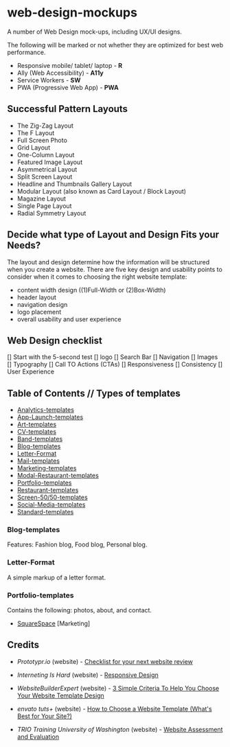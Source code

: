 # web-design-mockups
A number of Web Design mock-ups, including UX/UI designs.

The following will be marked or not whether they are optimized for best web performance.
* Responsive mobile/ tablet/ laptop - **R**
* Ally (Web Accessibility) - **A11y**
* Service Workers - **SW**
* PWA (Progressive Web App) - **PWA**

## Successful Pattern Layouts

* The Zig-Zag Layout
* The F Layout
* Full Screen Photo
* Grid Layout
* One-Column Layout
* Featured Image Layout
* Asymmetrical Layout
* Split Screen Layout
* Headline and Thumbnails Gallery Layout
* Modular Layout (also known as Card Layout / Block Layout)
* Magazine Layout
* Single Page Layout
* Radial Symmetry Layout

## Decide what type of Layout and Design Fits your Needs?

The layout and design determine how the information will be structured when you create a website. There are five key design and usability points to consider when it comes to choosing the right website template:

* content width design ((1)Full-Width or (2)Box-Width)
* header layout
* navigation design
* logo placement
* overall usability and user experience

## Web Design checklist

[] Start with the 5-second test
[] logo
[] Search Bar
[] Navigation
[] Images
[] Typography
[] Call TO Actions (CTAs)
[] Responsiveness
[] Consistency
[] User Experience

## Table of Contents // Types of templates

- [Analytics-templates](#Analytics-templates)
- [App-Launch-templates](#App-Launch-templates)
- [Art-templates](#Art-templates)
- [CV-templates](#CV-templates)
- [Band-templates](#Band-templates)
- [Blog-templates](#Blog-templates)
- [Letter-Format](#Letter-Format)
- [Mail-templates](#Mail-template)
- [Marketing-templates](#Marketing-templates)
- [Modal-Restaurant-templates](#Modal-Restaurant-templates)
- [Portfolio-templates](#Portfolio-templates)
- [Restaurant-templates](#Restaurant-templates)
- [Screen-50/50-templates](Screen-50/50-template)
- [Social-Media-templates](#Social-Media-templates)
- [Standard-templates](#Standard-templates)

### Blog-templates

Features: Fashion blog, Food blog, Personal blog.

### Letter-Format

A simple markup of a letter format.

### Portfolio-templates

Contains the following: photos, about, and contact.

- [SquareSpace](https://internetingishard.com/html-and-css/responsive-design/) [Marketing]

## Credits

- _Prototypr.io_ (website) - [Checklist for your next website review](https://blog.prototypr.io/checklist-for-your-next-website-review-8aa8a3807a90)

- _Interneting Is Hard_ (website) - [Responsive Design](https://internetingishard.com/html-and-css/responsive-design/)

- _WebsiteBuilderExpert_ (website) - [3 Simple Criteria To Help You Choose Your Website Template Design](https://www.websitebuilderexpert.com/designing-websites/criteria-to-choosing-website-template-design/)

- _envato tuts+_ (website) - [How to Choose a Website Template (What's Best for Your Site?)](https://business.tutsplus.com/articles/how-to-choose-a-website-template-whats-best-for-your-site--cms-26692)

- _TRIO Training University of Washington_ (website) - [Website Assessment and Evaluation](https://depts.washington.edu/trio/trioquest/resources/web/assess.php)
